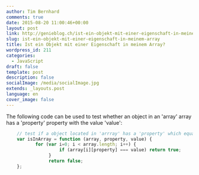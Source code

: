 ```yaml
---
author: Tim Bernhard
comments: true
date: 2015-08-20 11:00:46+00:00
layout: post
link: http://genieblog.ch/ist-ein-objekt-mit-einer-eigenschaft-in-meinem-array/
slug: ist-ein-objekt-mit-einer-eigenschaft-in-meinem-array
title: Ist ein Objekt mit einer Eigenschaft in meinem Array?
wordpress_id: 211
categories:
  - JavaScript
draft: false
template: post
description: false
socialImage: /media/socialImage.jpg
extends: _layouts.post
language: en
cover_image: false
---
```


The following code can be used to test whether an object in an 'array' array has a 'property' property with the value 'value':

```javascript
    // test if a object located in 'arrray' has a 'property' which equals 'value'
    var isInArray = function (array, property, value) {
           for (var i=0; i < array.length; i++) {
                    if (array[i][property] === value) return true; 
                }
                return false;
    };
```
